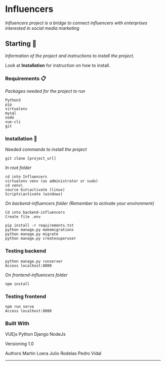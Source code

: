 # Influencers

_Influencers project is a bridge to connect influencers with enterprises interested in social media marketing_

## Starting 🚀

_Information of the project and instructions to install the project._

Look at  **Installation** for instruction on how to install.


### Requirements 📋

_Packages needed for the project to run_

```
Python3
pip
virtualenv
mysql
node
vue-cli
git
```

### Installation 🔧

_Needed commands to install the project_

```
git clone [project_url]
```

_In root folder_

```
cd into Influencers
virtualenv venv (as administrator or sudo)
cd venv\
source bin\activate (linux)
Scripts\activate (windows)
```

_On backend-influencers folder (Remember to activate your environment)_
```
Cd into backend-influencers
Create file .env
```
```
pip install -r requirements.txt
python manage.py makemigrations
python manage.py migrate
python manage.py createsuperuser

```
### Testing backend
```
python manage.py runserver
Access localhost:8000
```
_On frontend-influencers folder_
```
npm install
```
### Testing frontend
```
npm run serve
Access localhost:8080
```
### Built With
VUEjs
Python
Django
NodeJs

Versioning
1.0

Authors
Martin Loera
Julio Rodelas
Pedro Vidal

---
